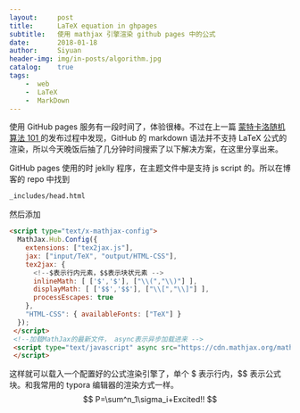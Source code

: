 ```yaml
---
layout:     post
title:      LaTeX equation in ghpages
subtitle:   使用 mathjax 引擎渲染 github pages 中的公式
date:       2018-01-18
author:     Siyuan
header-img: img/in-posts/algorithm.jpg
catalog: 	true
tags:
    -  web
    -  LaTeX
    -  MarkDown
---
```




使用 GitHub pages 服务有一段时间了，体验很棒。不过在上一篇 [蒙特卡洛随机算法 101 ](http://www.siyuanxu.com/2018/01/11/monte-carlo/) 的发布过程中发现，GitHub 的 markdown 语法并不支持 LaTeX 公式的渲染，所以今天晚饭后抽了几分钟时间搜索了以下解决方案，在这里分享出来。

GitHub pages 使用的时 jeklly 程序，在主题文件中是支持 js script 的。所以在博客的 repo 中找到

~~~bash
_includes/head.html
~~~

然后添加

~~~html
<script type="text/x-mathjax-config">
  MathJax.Hub.Config({
    extensions: ["tex2jax.js"],
    jax: ["input/TeX", "output/HTML-CSS"],
    tex2jax: {
      <!--$表示行内元素，$$表示块状元素 -->
      inlineMath: [ ['$','$'], ["\\(","\\)"] ],
      displayMath: [ ['$$','$$'], ["\\[","\\]"] ],
      processEscapes: true
    },
    "HTML-CSS": { availableFonts: ["TeX"] }
  });
 </script>
 <!--加载MathJax的最新文件， async表示异步加载进来 -->
 <script type="text/javascript" async src="https://cdn.mathjax.org/mathjax/latest/MathJax.js">
 </script>
~~~

这样就可以载入一个配置好的公式渲染引擎了，单个 \$ 表示行内，\$$ 表示公式块。和我常用的 typora 编辑器的渲染方式一样。
$$
P=\sum^n_1\sigma_i+Excited!!
$$
